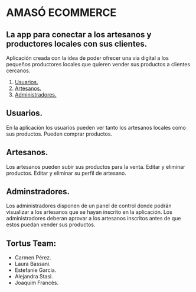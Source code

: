 # AMASÓ ECOMMERCE
## La app para conectar a los artesanos y productores locales con sus clientes.

Aplicación creada con la idea de poder ofrecer una via digital a los pequeños productores locales que quieren vender sus productos a clientes cercanos.

1. [Usuarios.](##Usuarios.)
2. [Artesanos.](##Artesanos.)
3. [Administradores.](##Adminstradores.)

## Usuarios.
En la aplicación los usuarios pueden ver tanto los artesanos locales como sus productos. Pueden comprar productos.

## Artesanos.
Los artesanos pueden subir sus productos para la venta. Editar y eliminar productos. Editar y eliminar su perfil de artesano.

## Adminstradores.
Los administradores disponen de un panel de control donde podrán visualizar a los artesanos que se hayan inscrito en la aplicación. Los administradores deberan aprovar a los artesanos inscritos antes de que estos puedan vender sus productos.

## Tortus Team:

* Carmen Pérez.
* Laura Bassani.
* Estefanie Garcia.
* Alejandra Stasi.
* Joaquim Francès.


